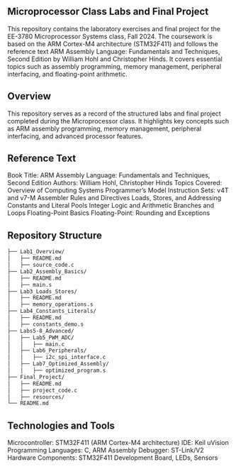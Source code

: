 
## Microprocessor Class Labs and Final Project
This repository contains the laboratory exercises and final project for the EE-3780 Microprocessor Systems class, Fall 2024. The coursework is based on the ARM Cortex-M4 architecture (STM32F411) and follows the reference text ARM Assembly Language: Fundamentals and Techniques, Second Edition by William Hohl and Christopher Hinds. It covers essential topics such as assembly programming, memory management, peripheral interfacing, and floating-point arithmetic.

## Overview
This repository serves as a record of the structured labs and final project completed during the Microprocessor class. It highlights key concepts such as ARM assembly programming, memory management, peripheral interfacing, and advanced processor features.

## Reference Text
Book Title: ARM Assembly Language: Fundamentals and Techniques, Second Edition
Authors: William Hohl, Christopher Hinds
Topics Covered:
Overview of Computing Systems
Programmer’s Model
Instruction Sets: v4T and v7-M
Assembler Rules and Directives
Loads, Stores, and Addressing
Constants and Literal Pools
Integer Logic and Arithmetic
Branches and Loops
Floating-Point Basics
Floating-Point: Rounding and Exceptions


## Repository Structure

```bash
├── Lab1_Overview/
│   ├── README.md
│   ├── source_code.c
├── Lab2_Assembly_Basics/
│   ├── README.md
│   ├── main.s
├── Lab3_Loads_Stores/
│   ├── README.md
│   ├── memory_operations.s
├── Lab4_Constants_Literals/
│   ├── README.md
│   ├── constants_demo.s
├── Labs5-8_Advanced/
│   ├── Lab5_PWM_ADC/
│   │   ├── main.c
│   ├── Lab6_Peripherals/
│   │   ├── i2c_spi_interface.c
│   ├── Lab7_Optimized_Assembly/
│   │   ├── optimized_program.s
├── Final_Project/
│   ├── README.md
│   ├── project_code.c
│   ├── resources/
└── README.md
```



## Technologies and Tools
Microcontroller: STM32F411 (ARM Cortex-M4 architecture)
IDE: Keil uVision
Programming Languages: C, ARM Assembly
Debugger: ST-Link/V2
Hardware Components: STM32F411 Development Board, LEDs, Sensors